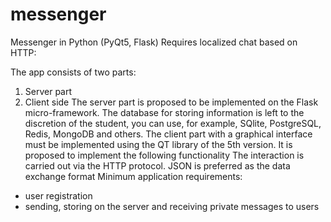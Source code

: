 # messenger
Messenger in Python (PyQt5, Flask)
Requires localized chat based on HTTP:
 
The app consists of two parts:
1) Server part
2) Client side
The server part is proposed to be implemented on the Flask micro-framework. The database for storing information is left to the discretion of the student, you can use, for example, SQlite, PostgreSQL, Redis, MongoDB and others.
The client part with a graphical interface must be implemented using the QT library of the 5th version. It is proposed to implement the following functionality
The interaction is carried out via the HTTP protocol. JSON is preferred as the data exchange format
Minimum application requirements:
- user registration
- sending, storing on the server and receiving private messages to users
